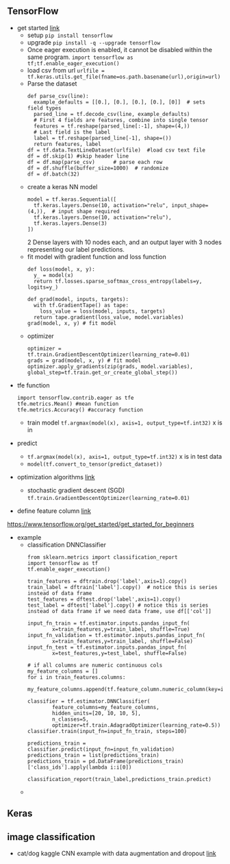 ## TensorFlow
* get started [link](https://www.tensorflow.org/get_started/eager)
  - setup `pip install tensorflow`
  - upgrade `pip install -q --upgrade tensorflow`
  - Once eager execution is enabled, it cannot be disabled within the same program. `import tensorflow as tf;tf.enable_eager_execution()`
  - load csv from url `urlfile = tf.keras.utils.get_file(fname=os.path.basename(url),origin=url)`
  - Parse the dataset 
    ```
    def parse_csv(line):
      example_defaults = [[0.], [0.], [0.], [0.], [0]]  # sets field types
      parsed_line = tf.decode_csv(line, example_defaults)
      # First 4 fields are features, combine into single tensor
      features = tf.reshape(parsed_line[:-1], shape=(4,))
      # Last field is the label
      label = tf.reshape(parsed_line[-1], shape=())
      return features, label
    df = tf.data.TextLineDataset(urlfile)  #load csv text file
    df = df.skip(1) #skip header line
    df = df.map(parse_csv)      # parse each row
    df = df.shuffle(buffer_size=1000)  # randomize
    df = df.batch(32)
    ```
  - create a keras NN model
    ```
    model = tf.keras.Sequential([
      tf.keras.layers.Dense(10, activation="relu", input_shape=(4,)),  # input shape required
      tf.keras.layers.Dense(10, activation="relu"),
      tf.keras.layers.Dense(3)
    ])
    ```
    2 Dense layers with 10 nodes each, and an output layer with 3 nodes representing our label predictions. 
  - fit model with gradient function and loss function
    ```
    def loss(model, x, y):
      y_ = model(x)
      return tf.losses.sparse_softmax_cross_entropy(labels=y, logits=y_)

    def grad(model, inputs, targets):
      with tf.GradientTape() as tape:
        loss_value = loss(model, inputs, targets)
      return tape.gradient(loss_value, model.variables)
    grad(model, x, y) # fit model
    ```
  - optimizer 
    ```
    optimizer = tf.train.GradientDescentOptimizer(learning_rate=0.01)
    grads = grad(model, x, y) # fit model
    optimizer.apply_gradients(zip(grads, model.variables), global_step=tf.train.get_or_create_global_step())
    ```

- tfe function
  ```
  import tensorflow.contrib.eager as tfe
  tfe.metrics.Mean() #mean function
  tfe.metrics.Accuracy() #accuracy function
  ```
  - train model `tf.argmax(model(x), axis=1, output_type=tf.int32)` x is in 
  

* predict
  - `tf.argmax(model(x), axis=1, output_type=tf.int32)` x is in test data
  - `model(tf.convert_to_tensor(predict_dataset))`

* optimization algorithms [link](https://www.tensorflow.org/api_guides/python/train)
  - stochastic gradient descent (SGD) `tf.train.GradientDescentOptimizer(learning_rate=0.01)`

* define feature column [link](https://www.tensorflow.org/api_docs/python/tf/feature_column/categorical_column_with_vocabulary_list)

https://www.tensorflow.org/get_started/get_started_for_beginners

* example
  - classification DNNClassifier
    ```
    from sklearn.metrics import classification_report
    import tensorflow as tf
    tf.enable_eager_execution()

    train_features = dftrain.drop('label',axis=1).copy()
    train_label = dftrain['label'].copy()  # notice this is series instead of data frame
    test_features = dftest.drop('label',axis=1).copy()
    test_label = dftest['label'].copy() # notice this is series instead of data frame if we need data frame, use df[['col']]

    input_fn_train = tf.estimator.inputs.pandas_input_fn(
            x=train_features,y=train_label, shuffle=True)
    input_fn_validation = tf.estimator.inputs.pandas_input_fn(
            x=train_features,y=train_label, shuffle=False)
    input_fn_test = tf.estimator.inputs.pandas_input_fn(
            x=test_features,y=test_label, shuffle=False)

    # if all columns are numeric continuous cols
    my_feature_columns = []
    for i in train_features.columns:
        my_feature_columns.append(tf.feature_column.numeric_column(key=i))

    classifier = tf.estimator.DNNClassifier(
            feature_columns=my_feature_columns,
            hidden_units=[20, 10, 10, 5],
            n_classes=5,
            optimizer=tf.train.AdagradOptimizer(learning_rate=0.5))
    classifier.train(input_fn=input_fn_train, steps=100)

    predictions_train = classifier.predict(input_fn=input_fn_validation)
    predictions_train = list(predictions_train)
    predictions_train = pd.DataFrame(predictions_train)['class_ids'].apply(lambda i:i[0])

    classification_report(train_label,predictions_train.predict)
    ```
  - 



## Keras

##





## image classification
* cat/dog kaggle CNN example with data augmentation and dropout [link](https://colab.research.google.com/github/google/eng-edu/blob/master/ml/pc/exercises/image_classification_part2.ipynb?utm_source=practicum-IC&utm_campaign=colab-external&utm_medium=referral&hl=en&utm_content=imageexercise2-colab#scrollTo=OpFqg-R1g9n6)
